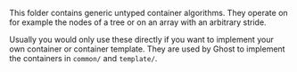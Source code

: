 This folder contains generic untyped container algorithms. They operate on for example the nodes of a tree or on an array with an arbitrary stride.

Usually you would only use these directly if you want to implement your own container or container template. They are used by Ghost to implement the containers in `common/` and `template/`.
